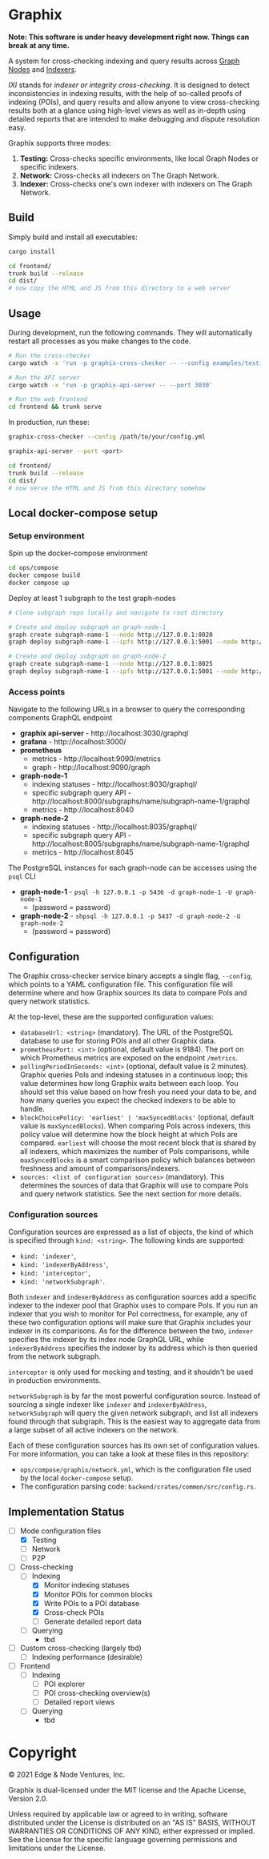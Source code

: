 # Graphix

**Note: This software is under heavy development right now. Things can break at
any time.**

A system for cross-checking indexing and query results across [Graph
Nodes](https://github.com/graphprotocol/graph-node) and
[Indexers](https://github.com/graphprotocol/indexer).

_IXI_ stands for _indexer or integrity cross-checking_. It is designed to detect
inconsistencies in indexing results, with the help of so-called proofs of
indexing (POIs), and query results and allow anyone to view cross-checking
results both at a glance using high-level views as well as in-depth using
detailed reports that are intended to make debugging and dispute resolution
easy.

Graphix supports three modes:

1. **Testing:** Cross-checks specific environments, like local Graph Nodes or specific indexers.
2. **Network:** Cross-checks all indexers on The Graph Network.
3. **Indexer:** Cross-checks one's own indexer with indexers on The Graph Network.

## Build

Simply build and install all executables:

```sh
cargo install

cd frontend/
trunk build --release
cd dist/
# now copy the HTML and JS from this directory to a web server
```

## Usage

During development, run the following commands. They will automatically restart
all processes as you make changes to the code.

```sh
# Run the cross-checker
cargo watch -x 'run -p graphix-cross-checker -- --config examples/testing.yml'

# Run the API server
cargo watch -x 'run -p graphix-api-server -- --port 3030'

# Run the web frontend
cd frontend && trunk serve
```

In production, run these:

```sh
graphix-cross-checker --config /path/to/your/config.yml

graphix-api-server --port <port>

cd frontend/
trunk build --release
cd dist/
# now serve the HTML and JS from this directory somehow
```

## Local docker-compose setup

### Setup environment
Spin up the docker-compose environment
```sh
cd ops/compose
docker compose build
docker compose up
```

Deploy at least 1 subgraph to the test graph-nodes
```sh 
# Clone subgraph repo locally and navigate to root directory

# Create and deploy subgraph on graph-node-1
graph create subgraph-name-1 --node http://127.0.0.1:8020
graph deploy subgraph-name-1 --ipfs http://127.0.0.1:5001 --node http://127.0.0.1:8020

# Create and deploy subgraph on graph-node-2
graph create subgraph-name-1 --node http://127.0.0.1:8025
graph deploy subgraph-name-1 --ipfs http://127.0.0.1:5001 --node http://127.0.0.1:8025
```

### Access points
Navigate to the following URLs in a browser to query the corresponding components GraphQL endpoint
- **graphix api-server** - http://localhost:3030/graphql
- **grafana** - http://localhost:3000/
- **prometheus** 
  - metrics - http://localhost:9090/metrics
  - graph - http://localhost:9090/graph
- **graph-node-1** 
  - indexing statuses - http://localhost:8030/graphql/
  - specific subgraph query API - http://localhost:8000/subgraphs/name/subgraph-name-1/graphql 
  - metrics - http://localhost:8040
- **graph-node-2** 
  - indexing statuses - http://localhost:8035/graphql/
  - specific subgraph query API - http://localhost:8005/subgraphs/name/subgraph-name-1/graphql
  - metrics - http://localhost:8045
  
The PostgreSQL instances for each graph-node can be accesses using the `psql` CLI
- **graph-node-1** - `psql -h 127.0.0.1 -p 5436 -d graph-node-1 -U graph-node-1` 
  - (password = password)
- **graph-node-2** - ```shpsql -h 127.0.0.1 -p 5437 -d graph-node-2 -U graph-node-2```
  - (password = password)

## Configuration

The Graphix cross-checker service binary accepts a single flag, `--config`, which points to a YAML configuration file. This configuration file will determine where and how Graphix sources its data to compare PoIs and query network statistics.

At the top-level, these are the supported configuration values:

- `databaseUrl: <string>` (mandatory). The URL of the PostgreSQL database to use
for storing POIs and all other Graphix data.
- `prometheusPort: <int>` (optional, default value is 9184). The port on which Prometheus metrics are exposed on the endpoint `/metrics`.
- `pollingPeriodInSeconds: <int>` (optional, default value is 2 minutes). Graphix queries PoIs and indexing statuses in a continuous loop; this value determines how long Graphix waits between each loop. You should set this value based on how fresh you need your data to be, and how many queries you expect the checked indexers to be able to handle.
- `blockChoicePolicy: 'earliest' | 'maxSyncedBlocks'` (optional, default value is `maxSyncedBlocks`). When comparing PoIs across indexers, this policy value will determine how the block height at which PoIs are compared. `earliest` will choose the most recent block that is shared by all indexers, which maximizes the number of PoIs comparisons, while `maxSyncedBlocks` is a smart comparison policy which balances between freshness and amount of comparisons/indexers.
- `sources: <list of configuration sources>` (mandatory). This determines the sources of data that Graphix will use to compare PoIs and query network statistics. See the next section for more details.

### Configuration sources

Configuration sources are expressed as a list of objects, the kind of which is specified through `kind: <string>`. The following kinds are supported:

- `kind: 'indexer'`,
- `kind: 'indexerByAddress'`,
- `kind: 'interceptor'`,
- `kind: 'networkSubgraph'`.

Both `indexer` and `indexerByAddress` as configuration sources add a specific indexer to the indexer pool that Graphix uses to compare PoIs. If you run an indexer that you wish to monitor for PoI correctness, for example, any of these two configuration options will make sure that Graphix includes your indexer in its comparisons. As for the difference between the two, `indexer` specifies the indexer by its index node GraphQL URL, while `indexerByAddress` specifies the indexer by its address which is then queried from the network subgraph.

`interceptor` is only used for mocking and testing, and it shouldn't be used in production environments.

`networkSubgraph` is by far the most powerful configuration source. Instead of sourcing a single indexer like `indexer` and `indexerByAddress`, `networkSubgraph` will query the given network subgraph, and list all indexers found through that subgraph. This is the easiest way to aggregate data from a large subset of all active indexers on the network.

Each of these configuration sources has its own set of configuration values. For more information, you can take a look at these files in this repository:
- `ops/compose/graphix/network.yml`, which is the configuration file used by the local `docker-compose` setup.
- The configuration parsing code: `backend/crates/common/src/config.rs`.

## Implementation Status

- [ ] Mode configuration files
  - [x] Testing
  - [ ] Network
  - [ ] P2P
- [ ] Cross-checking
  - [ ] Indexing
    - [x] Monitor indexing statuses
    - [x] Monitor POIs for common blocks
    - [x] Write POIs to a POI database
    - [x] Cross-check POIs
    - [ ] Generate detailed report data
  - [ ] Querying
    - tbd
- [ ] Custom cross-checking (largely tbd)
  - [ ] Indexing performance (desirable)
- [ ] Frontend
  - [ ] Indexing
    - [ ] POI explorer
    - [ ] POI cross-checking overview(s)
    - [ ] Detailed report views
  - [ ] Querying
    - tbd

# Copyright

&copy; 2021 Edge & Node Ventures, Inc.

Graphix is dual-licensed under the MIT license and the Apache License, Version
2.0.

Unless required by applicable law or agreed to in writing, software distributed
under the License is distributed on an "AS IS" BASIS, WITHOUT WARRANTIES OR
CONDITIONS OF ANY KIND, either expressed or implied. See the License for the
specific language governing permissions and limitations under the License.
